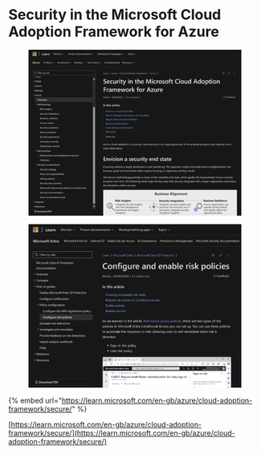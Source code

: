 # Security in the Microsoft Cloud Adoption Framework for Azure

<figure><img src="../.gitbook/assets/image (10).png" alt=""><figcaption></figcaption></figure>

<figure><img src="../.gitbook/assets/image (2) (1) (1) (1) (1) (1) (1) (1) (1).png" alt=""><figcaption></figcaption></figure>

{% embed url="https://learn.microsoft.com/en-gb/azure/cloud-adoption-framework/secure/" %}

[https://learn.microsoft.com/en-gb/azure/cloud-adoption-framework/secure/](https://learn.microsoft.com/en-gb/azure/cloud-adoption-framework/secure/)

